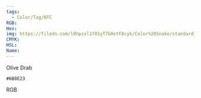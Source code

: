 ```yaml
---
tags:
  - Color/Tag/NTC
RGB:
Hex:
img: https://filedn.com/l0hpzxl1f01yT7GHxtF8cyk/Color%20Snake/standard_csv_to_svg/6B8E23.svg
CMYK:
HSL:
Name:
---
```

Olive Drab
```palette
#6B8E23
```
RGB
